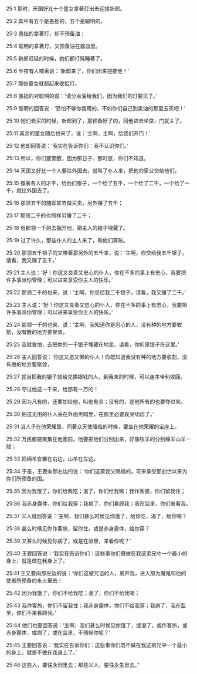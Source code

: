 <a id="1"></a>25:1  那时，天国好比十个童女拿著灯出去迎接新郎。  

<a id="2"></a>25:2  其中有五个是愚拙的，五个是聪明的。  

<a id="3"></a>25:3  愚拙的拿著灯，却不预备油；  

<a id="4"></a>25:4  聪明的拿著灯，又预备油在器皿里。　  

<a id="5"></a>25:5  新郎迟延的时候，她们都打盹睡著了。  

<a id="6"></a>25:6  半夜有人喊著说：‘新郎来了，你们出来迎接他！’  

<a id="7"></a>25:7  那些童女就都起来收拾灯。  

<a id="8"></a>25:8  愚拙的对聪明的说：‘请分点油给我们，因为我们的灯要灭了。’  

<a id="9"></a>25:9  聪明的回答说：‘恐怕不够你我用的，不如你们自己到卖油的那里去买吧！’  

<a id="10"></a>25:10  她们去买的时候，新郎到了，那预备好了的，同他进去坐席，门就关了。  

<a id="11"></a>25:11  其余的童女随后也来了，说：‘主啊，主啊，给我们开门！’  

<a id="12"></a>25:12  他却回答说：‘我实在告诉你们：我不认识你们。’  

<a id="13"></a>25:13  所以，你们要警醒，因为那日子、那时辰，你们不知道。  

<a id="14"></a>25:14  天国又好比一个人要往外国去，就叫了仆人来，把他的家业交给他们，  

<a id="15"></a>25:15  按著各人的才干，给他们银子，一个给了五千，一个给了二千，一个给了一千，就往外国去了。  

<a id="16"></a>25:16  那领五千的随即拿去做买卖，另外赚了五千；  

<a id="17"></a>25:17  那领二千的也照样另赚了二千；  

<a id="18"></a>25:18  但那领一千的去掘开地，把主人的银子埋藏了。  

<a id="19"></a>25:19  过了许久，那些仆人的主人来了，和他们算账。  

<a id="20"></a>25:20  那领五千银子的又带著那另外的五千来，说：‘主啊，你交给我五千银子，请看，我又赚了五千。’  

<a id="21"></a>25:21  主人说：‘好！你这又良善又忠心的仆人，你在不多的事上有忠心，我要把许多事派你管理；可以进来享受你主人的快乐。’  

<a id="22"></a>25:22  那领二千的也来，说：‘主啊，你交给我二千银子，请看，我又赚了二千。’  

<a id="23"></a>25:23  主人说：‘好！你这又良善又忠心的仆人，你在不多的事上有忠心，我要把许多事派你管理；可以进来享受你主人的快乐。’  

<a id="24"></a>25:24  那领一千的也来，说：‘主啊，我知道你是忍心的人，没有种的地方要收割，没有散的地方要聚敛，  

<a id="25"></a>25:25  我就害怕，去把你的一千银子埋藏在地里。请看，你的原银子在这里。’  

<a id="26"></a>25:26  主人回答说：‘你这又恶又懒的仆人！你既知道我没有种的地方要收割，没有散的地方要聚敛，  

<a id="27"></a>25:27  就当把我的银子放给兑换银钱的人，到我来的时候，可以连本带利收回。  

<a id="28"></a>25:28  夺过他这一千来，给那有一万的！  

<a id="29"></a>25:29  因为凡有的，还要加给他，叫他有余；没有的，连他所有的也要夺过来。  

<a id="30"></a>25:30  把这无用的仆人丢在外面黑暗里，在那里必要哀哭切齿了。’  

<a id="31"></a>25:31  当人子在他荣耀里，同著众天使降临的时候，要坐在他荣耀的宝座上。  

<a id="32"></a>25:32  万民都要聚集在他面前。他要把他们分别出来，好像牧羊的分别绵羊山羊一般；  

<a id="33"></a>25:33  把绵羊安置在右边，山羊在左边。  

<a id="34"></a>25:34  于是，王要向那右边的说：‘你们这蒙我父赐福的，可来承受那创世以来为你们所预备的国。  

<a id="35"></a>25:35  因为我饿了，你们给我吃；渴了，你们给我喝；我作客旅，你们留我住；  

<a id="36"></a>25:36  我赤身露体，你们给我穿；我病了，你们看顾我；我在监里，你们来看我。’  

<a id="37"></a>25:37  义人就回答说：‘主啊，我们甚么时候见你饿了，给你吃，渴了，给你喝？  

<a id="38"></a>25:38  甚么时候见你作客旅，留你住，或是赤身露体，给你穿？  

<a id="39"></a>25:39  又甚么时候见你病了，或是在监里，来看你呢？’  

<a id="40"></a>25:40  王要回答说：‘我实在告诉你们：这些事你们既做在我这弟兄中一个最小的身上，就是做在我身上了。’  

<a id="41"></a>25:41  王又要向那左边的说：‘你们这被咒诅的人，离开我，进入那为魔鬼和他的使者所预备的永火里去！  

<a id="42"></a>25:42  因为我饿了，你们不给我吃；渴了，你们不给我喝；  

<a id="43"></a>25:43  我作客旅，你们不留我住；我赤身露体，你们不给我穿；我病了，我在监里，你们不来看顾我。’  

<a id="44"></a>25:44  他们也要回答说：‘主啊，我们甚么时候见你饿了，或渴了，或作客旅，或赤身露体，或病了，或在监里，不伺候你呢？’  

<a id="45"></a>25:45  王要回答说：‘我实在告诉你们：这些事你们既不做在我这弟兄中一个最小的身上，就是不做在我身上了。’  

<a id="46"></a>25:46  这些人，要往永刑里去；那些义人，要往永生里去。”  
